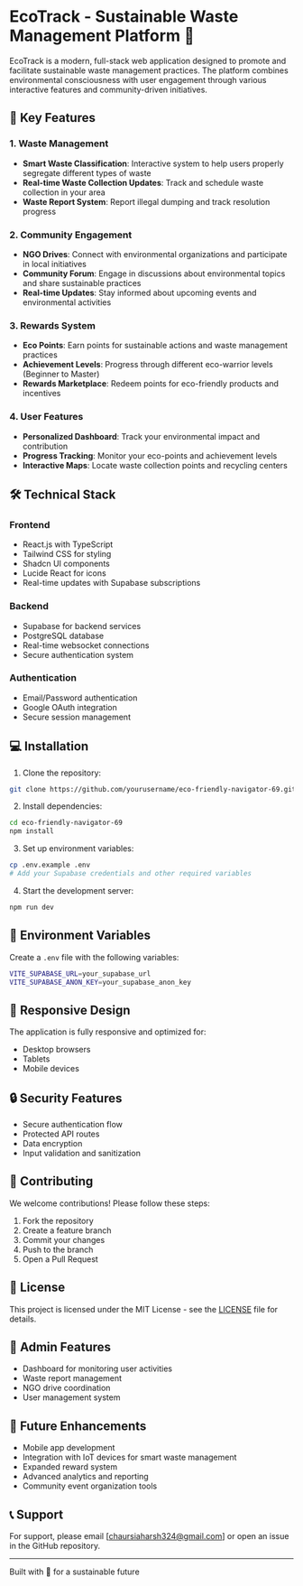# EcoTrack - Sustainable Waste Management Platform 🌱

EcoTrack is a modern, full-stack web application designed to promote and facilitate sustainable waste management practices. The platform combines environmental consciousness with user engagement through various interactive features and community-driven initiatives.

## 🌟 Key Features

### 1. Waste Management
- **Smart Waste Classification**: Interactive system to help users properly segregate different types of waste
- **Real-time Waste Collection Updates**: Track and schedule waste collection in your area
- **Waste Report System**: Report illegal dumping and track resolution progress

### 2. Community Engagement
- **NGO Drives**: Connect with environmental organizations and participate in local initiatives
- **Community Forum**: Engage in discussions about environmental topics and share sustainable practices
- **Real-time Updates**: Stay informed about upcoming events and environmental activities

### 3. Rewards System
- **Eco Points**: Earn points for sustainable actions and waste management practices
- **Achievement Levels**: Progress through different eco-warrior levels (Beginner to Master)
- **Rewards Marketplace**: Redeem points for eco-friendly products and incentives

### 4. User Features
- **Personalized Dashboard**: Track your environmental impact and contribution
- **Progress Tracking**: Monitor your eco-points and achievement levels
- **Interactive Maps**: Locate waste collection points and recycling centers

## 🛠️ Technical Stack

### Frontend
- React.js with TypeScript
- Tailwind CSS for styling
- Shadcn UI components
- Lucide React for icons
- Real-time updates with Supabase subscriptions

### Backend
- Supabase for backend services
- PostgreSQL database
- Real-time websocket connections
- Secure authentication system

### Authentication
- Email/Password authentication
- Google OAuth integration
- Secure session management

## 💻 Installation

1. Clone the repository:
```bash
git clone https://github.com/yourusername/eco-friendly-navigator-69.git
```

2. Install dependencies:
```bash
cd eco-friendly-navigator-69
npm install
```

3. Set up environment variables:
```bash
cp .env.example .env
# Add your Supabase credentials and other required variables
```

4. Start the development server:
```bash
npm run dev
```

## 🔐 Environment Variables

Create a `.env` file with the following variables:
```bash
VITE_SUPABASE_URL=your_supabase_url
VITE_SUPABASE_ANON_KEY=your_supabase_anon_key
```

## 📱 Responsive Design

The application is fully responsive and optimized for:
- Desktop browsers
- Tablets
- Mobile devices

## 🔒 Security Features

- Secure authentication flow
- Protected API routes
- Data encryption
- Input validation and sanitization

## 🤝 Contributing

We welcome contributions! Please follow these steps:

1. Fork the repository
2. Create a feature branch
3. Commit your changes
4. Push to the branch
5. Open a Pull Request

## 📄 License

This project is licensed under the MIT License - see the [LICENSE](LICENSE) file for details.

## 👥 Admin Features

- Dashboard for monitoring user activities
- Waste report management
- NGO drive coordination
- User management system

## 🎯 Future Enhancements

- Mobile app development
- Integration with IoT devices for smart waste management
- Expanded reward system
- Advanced analytics and reporting
- Community event organization tools

## 📞 Support

For support, please email [chaursiaharsh324@gmail.com] or open an issue in the GitHub repository.

---

Built with 💚 for a sustainable future
